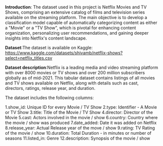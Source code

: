 **Introduction**: The dataset used in this project is Netflix Movies and TV Shows, comprising an extensive catalog of films and television series available on the streaming platform. The main objective is to develop a classification model capable of automatically categorizing content as either a "Movie" or a "TV Show", which is pivotal for enhancing content organization, personalizing user recommendations, and gaining deeper insights into Netflix's content landscape.

**Dataset**:The dataset is available on Kaggle: https://www.kaggle.com/datasets/shivamb/netflix-shows?select=netflix_titles.csv

**Dataset description**:Netflix is a leading media and video streaming platform with over 8000 movies or TV shows and over 200 million subscribers globally as of mid-2021. This tabular dataset contains listings of all movies and TV shows available on Netflix, along with details such as cast, directors, ratings, release year, and duration.

The dataset includes the following columns:

1.show_id: Unique ID for every Movie / TV Show
2.type: Identifier - A Movie or TV Show
3.title: Title of the Movie / TV Show
4.director: Director of the Movie
5.cast: Actors involved in the movie / show
6.country: Country where the movie / show was produced
7.date_added: Date it was added on Netflix
8.release_year: Actual Release year of the move / show
9.rating: TV Rating of the movie / show
10.duration: Total Duration - in minutes or number of seasons
11.listed_in: Genre
12.description: Synopsis of the movie / show
